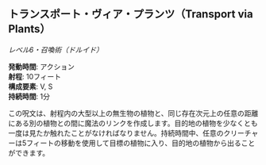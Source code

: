 ## トランスポート・ヴィア・プランツ（Transport via Plants）
*レベル6・召喚術（ドルイド）*

**発動時間**: アクション  
**射程**: 10フィート  
**構成要素**: V, S  
**持続時間**: 1分

この呪文は、射程内の大型以上の無生物の植物と、同じ存在次元上の任意の距離にある別の植物との間に魔法のリンクを作成します。目的地の植物を少なくとも一度は見たか触れたことがなければなりません。持続時間中、任意のクリーチャーは5フィートの移動を使用して目標の植物に入り、目的地の植物から出ることができます。